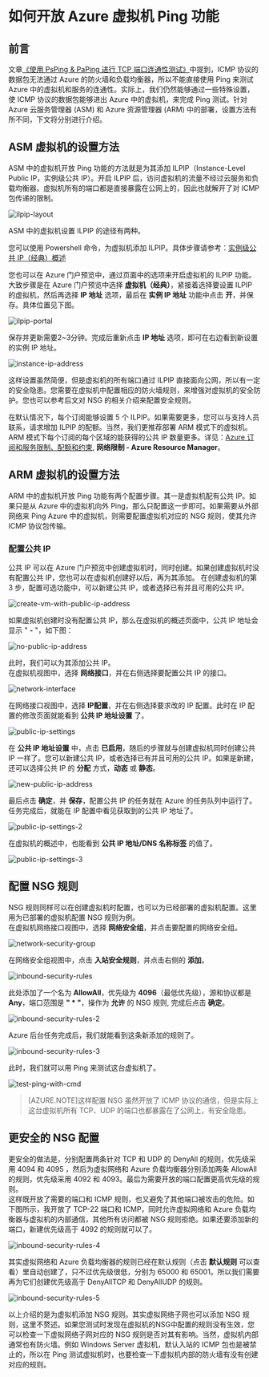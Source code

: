 <properties
	pageTitle="使 Azure 虚拟机可 Ping 的方法"
	description="开启实例级公共 IP 使 Azure 虚拟机开放 Ping 功能"
	service=""
	resource="virtualmachines"
	authors=""
	displayOrder=""
	selfHelpType=""
    supportTopicIds=""
    productPesIds=""
    resourceTags="Azure, Ping, NSG, PIP, ILPIP"
    cloudEnvironments="MoonCake" />
<tags
	ms.service="virtual-machines-aog"
	ms.date=""
	wacn.date="1/20/2016" />
# 如何开放 Azure 虚拟机 Ping 功能

## 前言

文章[《使用 PsPing & PaPing 进行 TCP 端口连通性测试》](/documentation/articles/aog-virtual-network-tcp-psping-paping-connectivity/)中提到，ICMP 协议的数据包无法通过 Azure 的防火墙和负载均衡器，所以不能直接使用 Ping 来测试 Azure 中的虚拟机和服务的连通性。实际上，我们仍然能够通过一些特殊设置，使 ICMP 协议的数据包能够进出 Azure 中的虚拟机，来完成 Ping 测试。针对 Azure 云服务管理器 (ASM) 和 Azure 资源管理器 (ARM) 中的部署，设置方法有所不同，下文将分别进行介绍。

## ASM 虚拟机的设置方法

ASM 中的虚拟机开放 Ping 功能的方法就是为其添加 ILPIP（Instance-Level Public IP，实例级公共 IP）。开启 ILPIP 后，访问虚拟机的流量不经过云服务和负载均衡器。虚拟机所有的端口都是直接暴露在公网上的，因此也就解开了对 ICMP 包传递的限制。

![ilpip-layout](./media/aog-virtual-machines-howto-verify-connectivity-with-ping-command/ilpip-layout.png)

ASM 中的虚拟机设置 ILPIP 的途径有两种。

您可以使用 Powershell 命令，为虚拟机添加 ILPIP。具体步骤请参考：[实例级公共 IP（经典）概述](/documentation/articles/virtual-networks-instance-level-public-ip/)

您也可以在 Azure 门户预览中，通过页面中的选项来开启虚拟机的 ILPIP 功能。大致步骤是在 Azure 门户预览中选择 **虚拟机（经典）**，紧接着选择要设置 ILPIP 的虚拟机，然后再选择 **IP 地址** 选项，最后在 **实例 IP 地址** 功能中点击 **开**，并保存。具体位置见下图。

![ilpip-portal](./media/aog-virtual-machines-howto-verify-connectivity-with-ping-command/ilpip-portal.png)

保存并更新需要2~3分钟。完成后重新点击 **IP 地址** 选项，即可在右边看到新设置的实例 IP 地址。

![instance-ip-address](./media/aog-virtual-machines-howto-verify-connectivity-with-ping-command/instance-ip-address.png)

这样设置虽然简便，但是虚拟机的所有端口通过 ILPIP 直接面向公网，所以有一定的安全隐患。您需要在虚拟机中配置相应的防火墙规则，来增强对虚拟机的安全防护。您也可以参考后文对 NSG 的相关介绍来配置安全规则。

在默认情况下，每个订阅能够设置 5 个 ILPIP。如果需要更多，您可以与支持人员联系，请求增加 ILPIP 的配额。当然，我们更推荐部署 ARM 模式下的虚拟机。ARM 模式下每个订阅的每个区域的能获得的公共 IP 数量更多。详见：[Azure 订阅和服务限制、配额和约束](/documentation/articles/azure-subscription-service-limits/#networking-limits), **网络限制 - Azure Resource Manager**。

## ARM 虚拟机的设置方法

ARM 中的虚拟机开放 Ping 功能有两个配置步骤。其一是虚拟机配有公共 IP。如果只是从 Azure 中的虚拟机向外 Ping，那么只配置这一步即可。如果需要从外部网络来 Ping Azure 中的虚拟机，则需要配置虚拟机对应的 NSG 规则，使其允许 ICMP 协议包传输。

### 配置公共 IP

公共 IP 可以在 Azure 门户预览中创建虚拟机时，同时创建。如果创建虚拟机时没有配置公共 IP，您也可以在虚拟机创建好以后，再为其添加。
在创建虚拟机的第 3 步，配置可选功能中，可以新建公共 IP，或者选择已有并且可用的公共 IP。

![create-vm-with-public-ip-address](./media/aog-virtual-machines-howto-verify-connectivity-with-ping-command/create-vm-with-public-ip-address.png)

如果虚拟机创建时没有配置公共 IP，那么在虚拟机的概述页面中，公共 IP 地址会显示 " **-** "，如下图：

![no-public-ip-address](./media/aog-virtual-machines-howto-verify-connectivity-with-ping-command/no-public-ip-address.png)

此时，我们可以为其添加公共 IP。<br>
在虚拟机视图中，选择 **网络接口**，并在右侧选择要配置公共 IP 的接口。

![network-interface](./media/aog-virtual-machines-howto-verify-connectivity-with-ping-command/network-interface.png)

在网络接口视图中，选择 **IP配置**，并在右侧选择要求改的 IP 配置。此时在 IP 配置的修改页面就能看到 **公共 IP 地址设置** 了。

![public-ip-settings](./media/aog-virtual-machines-howto-verify-connectivity-with-ping-command/public-ip-settings.png)

在 **公共 IP 地址设置** 中，点击 **已启用**，随后的步骤就与创建虚拟机同时创建公共 IP 一样了。您可以新建公共 IP，或者选择已有并且可用的公共 IP。如果是新建，还可以选择公共 IP 的 **分配** 方式，**动态** 或 **静态**。

![new-public-ip-address](./media/aog-virtual-machines-howto-verify-connectivity-with-ping-command/new-public-ip-address.png)

最后点击 **确定**，并 **保存**，配置公共 IP 的任务就在 Azure 的任务队列中运行了。<br>
任务完成后，就能在 IP 配置中看见获取到的公共 IP 地址了。

![public-ip-settings-2](./media/aog-virtual-machines-howto-verify-connectivity-with-ping-command/public-ip-settings-2.png)

在虚拟机的概述中，也能看到 **公共 IP 地址/DNS 名称标签** 的值了。

![public-ip-settings-3](./media/aog-virtual-machines-howto-verify-connectivity-with-ping-command/public-ip-settings-3.png)

## 配置 NSG 规则

NSG 规则同样可以在创建虚拟机时配置，也可以为已经部署的虚拟机配置。这里用为已部署的虚拟机配置 NSG 规则为例。<br>
在虚拟机网络接口视图中，选择 **网络安全组**，并点击要配置的网络安全组。

![network-security-group](./media/aog-virtual-machines-howto-verify-connectivity-with-ping-command/network-security-group.png)

在网络安全组视图中，点击 **入站安全规则**，并点击右侧的 **添加**。

![inbound-security-rules](./media/aog-virtual-machines-howto-verify-connectivity-with-ping-command/inbound-security-rules.png)

此处添加了一个名为 **AllowAll**，优先级为 **4096**（最低优先级），源和协议都是 **Any**，端口范围是 **" \* "**，操作为 **允许** 的 NSG 规则, 完成后点击 **确定**。

![inbound-security-rules-2](./media/aog-virtual-machines-howto-verify-connectivity-with-ping-command/inbound-security-rules-2.png)

Azure 后台任务完成后，我们就能看到这条新添加的规则了。

![inbound-security-rules-3](./media/aog-virtual-machines-howto-verify-connectivity-with-ping-command/inbound-security-rules-3.png)

此时，我们就可以用 Ping 来测试这台虚拟机了。


![test-ping-with-cmd](./media/aog-virtual-machines-howto-verify-connectivity-with-ping-command/test-ping-with-cmd.png)

>[AZURE.NOTE]这样配置 NSG 虽然开放了 ICMP 协议的通信，但是实际上这台虚拟机所有 TCP、UDP 的端口也都暴露在了公网上，有安全隐患。

## 更安全的 NSG 配置

更安全的做法是，分别配置两条针对 TCP 和 UDP 的 DenyAll 的规则，优先级采用 4094 和 4095 ，然后为虚拟网络和 Azure 负载均衡器分别添加两条 AllowAll 的规则，优先级采用 4092 和 4093。最后为需要开放的端口配置更高优先级的规则。<br>
这样既开放了需要的端口和 ICMP 规则，也又避免了其他端口被攻击的危险。如下图所示，我开放了 TCP-22 端口和 ICMP，同时允许虚拟网络和 Azure 负载均衡器与虚拟机的内部通信，其他所有访问都被 NSG 规则拒绝。如果还要添加新的端口，新建优先级高于 4092 的规则就可以了。

![inbound-security-rules-4](./media/aog-virtual-machines-howto-verify-connectivity-with-ping-command/inbound-security-rules-4.png)

其实虚拟网络和 Azure 负载均衡器的规则已经在默认规则（点击 **默认规则** 可以查看）里自动创建了，只不过优先级很低，分别为 65000 和 65001。所以我们需要再为它们创建优先级高于 DenyAllTCP 和 DenyAllUDP 的规则。

![inbound-security-rules-5](./media/aog-virtual-machines-howto-verify-connectivity-with-ping-command/inbound-security-rules-5.png)

以上介绍的是为虚拟机添加 NSG 规则。其实虚拟网络子网也可以添加 NSG 规则，这里不赘述。如果您测试时发现在虚拟机的NSG中配置的规则没有生效，您可以检查一下虚拟网络子网对应的 NSG 规则是否对其有影响。当然，虚拟机内部通常也有防火墙。例如 Windows Server 虚拟机，默认入站的 ICMP 包也是被禁止的，所以在 Ping 测试虚拟机时，也要检查一下虚拟机内部的防火墙有没有创建对应的规则。
